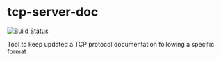# tcp-server-doc

[![Build Status](https://travis-ci.org/Pevika/tcp-server-doc.svg)](https://travis-ci.org/Pevika/tcp-server-doc)

Tool to keep updated a TCP protocol documentation following a specific format
